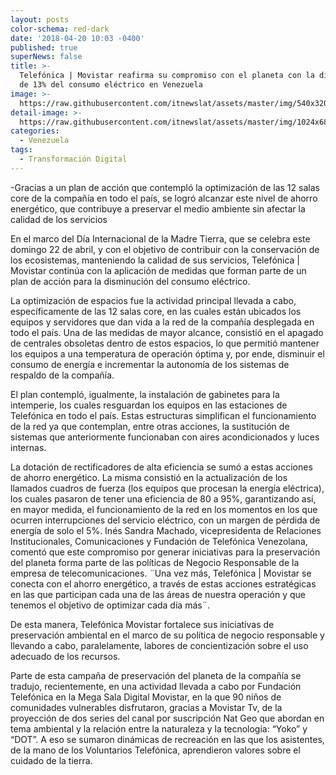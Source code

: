 ```yaml
---
layout: posts
color-schema: red-dark
date: '2018-04-20 10:03 -0400'
published: true
superNews: false
title: >-
  Telefónica | Movistar reafirma su compromiso con el planeta con la disminución
  de 13% del consumo eléctrico en Venezuela
image: >-
  https://raw.githubusercontent.com/itnewslat/assets/master/img/540x320/Electricidad-Movistar-p.jpg
detail-image: >-
  https://raw.githubusercontent.com/itnewslat/assets/master/img/1024x680/Electricidad-Movistar-g.jpg
categories:
  - Venezuela
tags:
  - Transformación Digital
---
```

-Gracias a un plan de acción que contempló la optimización de las 12 salas core de la compañía en todo el país, se logró alcanzar este nivel de ahorro energético, que contribuye a preservar el medio ambiente sin afectar la calidad de los servicios 

En el marco del Día Internacional de la Madre Tierra, que se celebra este domingo 22 de abril, y con el objetivo de contribuir con la conservación de los ecosistemas, manteniendo la calidad de sus servicios, Telefónica | Movistar continúa con la aplicación de medidas que forman parte de un plan de acción para la disminución del consumo eléctrico.  

La optimización de espacios fue la actividad principal llevada a cabo, específicamente de las 12 salas core, en las cuales están ubicados los equipos y servidores que dan vida a la red de la compañía desplegada en todo el país. Una de las medidas de mayor alcance, consistió en el apagado de centrales obsoletas dentro de estos espacios, lo que permitió mantener los equipos a una temperatura de operación óptima y, por ende, disminuir el consumo de energía e incrementar la autonomía de los sistemas de respaldo de la compañía. 

El plan contempló, igualmente, la instalación de gabinetes para la intemperie, los cuales resguardan los equipos en las estaciones de Telefónica en todo el país. Estas estructuras simplifican el funcionamiento de la red ya que contemplan, entre otras acciones, la sustitución de sistemas que anteriormente funcionaban con aires acondicionados y luces internas. 

La dotación de rectificadores de alta eficiencia se sumó a estas acciones de ahorro energético. La misma consistió en la actualización de los llamados cuadros de fuerza (los equipos que procesan la energía eléctrica), los cuales pasaron de tener una eficiencia de 80 a 95%, garantizando así, en mayor medida, el funcionamiento de la red en los momentos en los que ocurren interrupciones del servicio eléctrico, con un margen de pérdida de energía de solo el 5%. 
Inés Sandra Machado, vicepresidenta de Relaciones Institucionales, Comunicaciones y Fundación de Telefónica Venezolana, comentó que este compromiso por generar iniciativas para la preservación del planeta forma parte de las políticas de Negocio Responsable de la empresa de telecomunicaciones. ¨Una vez más, Telefónica | Movistar se conecta con el ahorro energético, a través de estas acciones estratégicas en las que participan cada una de las áreas de nuestra operación y que tenemos el objetivo de optimizar cada día más¨. 

De esta manera, Telefónica Movistar fortalece sus iniciativas de preservación ambiental en el marco de su política de negocio responsable y llevando a cabo, paralelamente, labores de concientización sobre el uso adecuado de los recursos. 

Parte de esta campaña de preservación del planeta de la compañía se tradujo, recientemente, en una actividad llevada a cabo por Fundación Telefónica en la Mega Sala Digital Movistar, en la que 90 niños de comunidades vulnerables disfrutaron, gracias a Movistar Tv, de la proyección de dos series del canal por suscripción Nat Geo que abordan en tema ambiental y la relación entre la naturaleza y la tecnología: “Yoko” y “DOT”. A eso se sumaron dinámicas de recreación en las que los asistentes, de la mano de los Voluntarios Telefónica, aprendieron valores sobre el cuidado de la tierra. 

